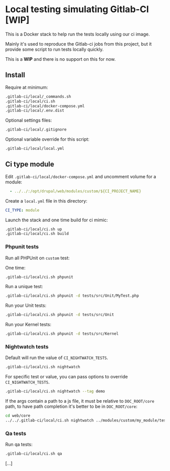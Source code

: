 # Local testing simulating Gitlab-CI [WIP]

This is a Docker stack to help run the tests locally using our ci image.

Mainly it's used to reproduce the Gitlab-ci jobs from this project, but it
provide some script to run tests locally quickly.

This is a **WIP** and there is no support on this for now.

## Install

Require at minimum:

```bash
.gitlab-ci/local/_commands.sh
.gitlab-ci/local/ci.sh
.gitlab-ci/local/docker-compose.yml
.gitlab-ci/local/.env.dist
```

Optional settings files:

```bash
.gitlab-ci/local/.gitignore
```

Optional variable override for this script:

```bash
.gitlab-ci/local/local.yml
```

## Ci type module

Edit `.gitlab-ci/local/docker-compose.yml` and uncomment volume for a module:

```yaml
  - ../../:/opt/drupal/web/modules/custom/${CI_PROJECT_NAME}
```

Create a `local.yml` file in this directory:

```yaml
CI_TYPE: module
```

Launch the stack and one time build for ci mimic:

```bash
.gitlab-ci/local/ci.sh up
.gitlab-ci/local/ci.sh build
```

### Phpunit tests

Run all PHPUnit on `custom` test:

One time:

```bash
.gitlab-ci/local/ci.sh phpunit
```

Run a unique test:

```bash
.gitlab-ci/local/ci.sh phpunit -d tests/src/Unit/MyTest.php
```

Run your Unit tests:

```bash
.gitlab-ci/local/ci.sh phpunit -d tests/src/Unit
```

Run your Kernel tests:

```bash
.gitlab-ci/local/ci.sh phpunit -d tests/src/Kernel
```

### Nightwatch tests

Default will run the value of `CI_NIGHTWATCH_TESTS`.

```bash
.gitlab-ci/local/ci.sh nightwatch
```

For specific test or value, you can pass options to override `CI_NIGHTWATCH_TESTS`.

```bash
.gitlab-ci/local/ci.sh nightwatch --tag demo
```

If the args contain a path to a js file, it must be relative to `DOC_ROOT/core` path, to have path completion it's better to be in `DOC_ROOT/core`:

```bash
cd web/core
../../.gitlab-ci/local/ci.sh nightwatch ../modules/custom/my_module/tests/src/Nightwatch/Tests/exampleModuleTest.js
``````

### Qa tests

Run qa tests:

```bash
.gitlab-ci/local/ci.sh qa
```

[...]
